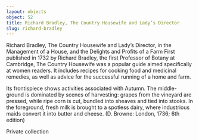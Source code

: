 ```yaml
---
layout: objects
object: 52
title: Richard Bradley, The Country Housewife and Lady’s Director
slug: richard-bradley
---
```

Richard Bradley, The Country Housewife and Lady’s Director, in the Management of a House, and the Delights and Profits of a Farm  First published in 1732 by Richard Bradley, the first Professor of Botany at Cambridge,  The Country Housewife was a popular guide aimed specifically at women readers. It includes recipes for cooking food and medicinal remedies, as well as advice for the successful running of a home and farm.

Its frontispiece shows activities associated with Autumn.  The middle-ground is dominated by scenes  of harvesting: grapes from the vineyard are pressed, while ripe corn is cut, bundled into sheaves and tied into stooks. In the foreground, fresh milk is brought to a spotless dairy, where industrious maids convert it into butter and cheese.  (D. Browne: London, 1736; 6th edition)  

Private collection
